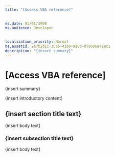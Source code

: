 ```yaml
---
title: "[Access VBA reference]"
  
  
ms.date: 01/01/1900
ms.audience: Developer
 
  
localization_priority: Normal
ms.assetid: 2a7b2d1c-35c5-41b0-920c-d78606e71ec1
description: "{insert summary}"
---
```


# [Access VBA reference]

{insert summary}
  
{insert introductory content}
  
## {insert section title text}

{insert body text}
  
### {insert subsection title text}

{insert body text}
  


